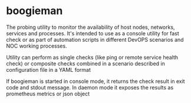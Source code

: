 # boogieman
The probing utility to monitor the availability of host nodes, networks, services and processes.
It's intended to use as a console utility for fast check or as part of automation scripts in different DevOPS scenarios and NOC working processes.  

Utility can perform as single checks (like ping or remote service health check) or composite checks combined in a scenario described in configuration file in a YAML format

If boogieman is started in console mode, it returns the check result in exit code and stdout message. 
In daemon mode it exposes the results as prometheus metrics or json object
